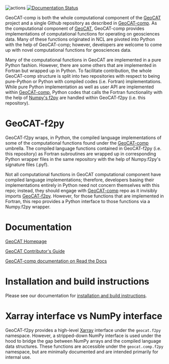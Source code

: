 ![actions](https://github.com/NCAR/geocat-f2py/workflows/actions/badge.svg)
[![Documentation Status](https://readthedocs.org/projects/geocat-f2py/badge/?version=latest)](https://geocat-f2py.readthedocs.io/en/latest/?badge=latest)


GeoCAT-comp is both the whole computational component of the [GeoCAT](https://geocat.ucar.edu/) 
project and a single Github repository as described in [GeoCAT-comp](https://github.com/NCAR/geocat-comp). 
As the computational component of [GeoCAT](https://geocat.ucar.edu/), GeoCAT-comp provides implementations of 
computational functions for operating on geosciences data. Many of these functions originated in NCL are pivoted into 
Python with the help of GeoCAT-comp; however, developers are welcome to come up with novel computational functions 
for geosciences data.

Many of the computational functions in GeoCAT are implemented in a pure Python fashion. However, 
there are some others that are implemented in Fortran but wrapped up in Python. To facilitate 
contribution, the whole GeoCAT-comp structure is split into two repositories with respect to 
being pure-Python or Python with compiled codes (i.e. Fortran) implementations. While pure Python 
implementation as well as user API are implemented within 
[GeoCAT-comp](https://github.com/NCAR/geocat-comp), Python codes that calls the Fortran functionality 
with the help of [Numpy's f2py](https://numpy.org/doc/stable/f2py/) are handled within GeoCAT-f2py 
(i.e. this repository).


# GeoCAT-f2py

GeoCAT-f2py wraps, in Python, the compiled language implementations of some of the computational functions 
found under the [GeoCAT-comp](https://github.com/NCAR/geocat-comp) umbrella. The compiled language functions 
contained in GeoCAT-f2py (i.e. this repository) as Fortran subroutines are wrapped up in corresponding 
Python wrapper files in the same repository with the help of Numpy.f2py's signature files (.pyf). 

Not all computational functions in GeoCAT computational component have compiled language implementations; 
therefore, developers basing their implementations entirely in Python need not concern themselves with this repo; 
instead, they should engage with [GeoCAT-comp](https://github.com/NCAR/geocat-comp) repo as it invisibly 
imports [GeoCAT-f2py](https://github.com/NCAR/geocat-f2py). However, for those functions that are implemented 
in Fortran, this repo provides a Python interface to those functions via a Numpy.f2py wrapper.


# Documentation

[GeoCAT Homepage](https://geocat.ucar.edu/)

[GeoCAT Contributor's Guide](https://geocat.ucar.edu/pages/contributing.html)

[GeoCAT-comp documentation on Read the Docs](https://geocat-comp.readthedocs.io)


# Installation and build instructions

Please see our documentation for 
[installation and build instructions](https://github.com/NCAR/geocat-f2py/blob/master/INSTALLATION.md).


# Xarray interface vs NumPy interface

GeoCAT-f2py provides a high-level [Xarray](http://xarray.pydata.org/en/stable/) interface under the 
`geocat.f2py` namespace. However, a stripped-down NumPy interface is used under the hood to bridge 
the gap between NumPy arrays and the compiled language data structures. These functions are 
accessible under the `geocat.comp.f2py` namespace, but are minimally documented and are 
intended primarily for internal use.
